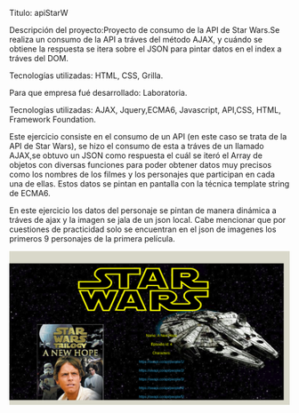 Titulo: apiStarW

Descripción del proyecto:Proyecto de consumo de la API de Star Wars.Se realiza un consumo de la API a tráves del método AJAX, y cuándo se obtiene la respuesta se itera sobre el JSON para pintar datos en el index a tráves del DOM.

Tecnologías utilizadas: HTML, CSS, Grilla.

Para que empresa fué desarrollado: Laboratoria.

Tecnologías utilizadas: AJAX, Jquery,ECMA6, Javascript, API,CSS, HTML, Framework Foundation.

Este ejercicio consiste en el consumo de un API (en este caso se trata de la API de Star Wars), se hizo el consumo de esta a tráves de un llamado AJAX,se obtuvo un JSON como respuesta el cuál se iteró el Array de objetos con diversas funciones para poder obtener datos muy precisos como los nombres de los filmes y los personajes que participan en cada una de ellas. Estos datos se pintan en pantalla con la técnica template string de ECMA6.

En este ejercicio los datos del personaje se pintan de manera dinámica a tráves de ajax y la imagen se jala de un json local.
Cabe mencionar que por cuestiones de practicidad solo se encuentran en el json de imagenes los primeros 9 personajes de la primera película.

![StarWars](./assets/images/SWAPI.png)
